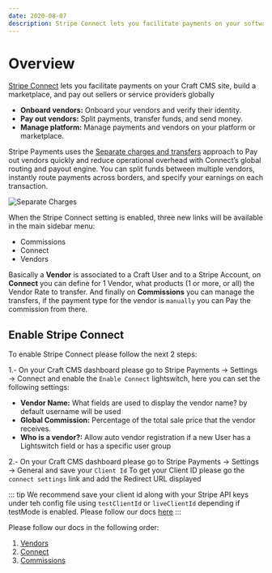 ```yaml
---
date: 2020-08-07
description: Stripe Connect lets you facilitate payments on your software platform, build a marketplace, and pay out sellers or service providers globally
---
```


# Overview

[Stripe Connect](https://stripe.com/en-gb/connect) lets you facilitate payments on your Craft CMS site, build a marketplace, and pay out sellers or service providers globally

- **Onboard vendors:** Onboard your vendors and verify their identity.
- **Pay out vendors:** Split payments, transfer funds, and send money.
- **Manage platform:** Manage payments and vendors on your platform or marketplace.

Stripe Payments uses the [Separate charges and transfers](https://stripe.com/docs/connect/charges-transfers) approach to Pay out vendors quickly and reduce operational overhead with Connect’s global routing and payout engine. You can split funds between multiple vendors, instantly route payments across borders, and specify your earnings on each transaction.

![Separate Charges](https://enupal.com/assets/docs/enupal-stripe-connect-2.svg)

When the Stripe Connect setting is enabled, three new links will be available in the main sidebar menu:

- Commissions
- Connect
- Vendors

Basically a **Vendor** is associated to a Craft User and to a Stripe Account, on **Connect** you can define for 1 Vendor, what products (1 or more, or all) the Vendor Rate to transfer. And finally on **Commissions** you can manage the transfers, if the payment type for the vendor is `manually` you can Pay the commission from there.

## Enable Stripe Connect
 
 To enable Stripe Connect please follow the next 2 steps:
 
 1.- On  your Craft CMS dashboard please go to Stripe Payments → Settings → Connect and enable the `Enable Connect` lightswitch, here you can set the following settings:
 
 - **Vendor Name:** What fields are used to display the vendor name? by default username will be used
 - **Global Commission:** Percentage of the total sale price that the vendor receives.
 - **Who is a vendor?:** Allow auto vendor registration if a new User has a Lightswitch field or has a specific user group
 
 2.- On  your Craft CMS dashboard please go to Stripe Payments → Settings → General and save your `Client Id` 
 To get your Client ID please go the `connect settings` link and add the Redirect URL displayed
 
::: tip
We recommend save your client id along with your Stripe API keys under teh config file using `testClientId` or `liveClientId` depending if testMode is enabled. Please follow our docs [here](https://docs.enupal.com/stripe-payments/getting-started/saving-your-stripe-api-keys.html#saving-the-stripe-api-keys-via-config-file)
:::

Please follow our docs in the following order:

1. [Vendors](https://docs.enupal.com/stripe-payments/connect/vendors.html)
2. [Connect](https://docs.enupal.com/stripe-payments/connect/connects.html)
3. [Commissions](https://docs.enupal.com/stripe-payments/connect/commissions.html)
 
 
 

